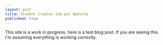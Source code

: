 ```yaml
---
layout: post
title: Student Creates Sub-par Website
published: true
---
```


This site is a work in porgress, here is a test blog post.
If you are seeing this I'm assuming everything is working correctly.
